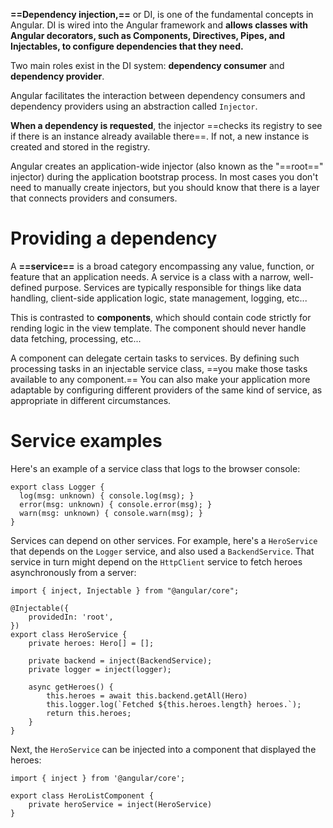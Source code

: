 **==Dependency injection,==** or DI, is one of the fundamental concepts in Angular. DI is wired into the Angular framework and **allows classes with Angular decorators, such as Components, Directives, Pipes, and Injectables, to configure dependencies that they need.**

Two main roles exist in the DI system: **dependency consumer** and **dependency provider**.

Angular facilitates the interaction between dependency consumers and dependency providers using an abstraction called `Injector`. 

**When a dependency is requested**, the injector ==checks its registry to see if there is an instance already available there==. If not, a new instance is created and stored in the registry.

Angular creates an application-wide injector (also known as the "==root==" injector) during the application bootstrap process. In most cases you don't need to manually create injectors, but you should know that there is a layer that connects providers and consumers.

# Providing a dependency

A **==service==** is a broad category encompassing any value, function, or feature that an application needs. A service is a class with a narrow, well-defined purpose. Services are typically responsible for things like data handling, client-side application logic, state management, logging, etc... 

This is contrasted to **components**, which should contain code strictly for rending logic in the view template. The component should never handle data fetching, processing, etc... 

A component can delegate certain tasks to services. By defining such processing tasks in an injectable service class, ==you make those tasks available to any component.== You can also make your application more adaptable by configuring different providers of the same kind of service, as appropriate in different circumstances.

# Service examples

Here's an example of a service class that logs to the browser console:

```angular-ts title="src/app/logger.service.ts"
export class Logger {
  log(msg: unknown) { console.log(msg); }
  error(msg: unknown) { console.error(msg); }
  warn(msg: unknown) { console.warn(msg); }
}
```

Services can depend on other services. For example, here's a `HeroService` that depends on the `Logger` service, and also used a `BackendService`. That service in turn might depend on the `HttpClient` service to fetch heroes asynchronously from a server:

```angular-ts
import { inject, Injectable } from "@angular/core";

@Injectable({
	providedIn: 'root',
})
export class HeroService {
	private heroes: Hero[] = [];

	private backend = inject(BackendService);
	private logger = inject(logger);

	async getHeroes() {
		this.heroes = await this.backend.getAll(Hero)
		this.logger.log(`Fetched ${this.heroes.length} heroes.`);
		return this.heroes;
	}
}
```

Next, the `HeroService` can be injected into a component that displayed the heroes:

```angular-ts
import { inject } from '@angular/core';

export class HeroListComponent {
	private heroService = inject(HeroService)
}
```

